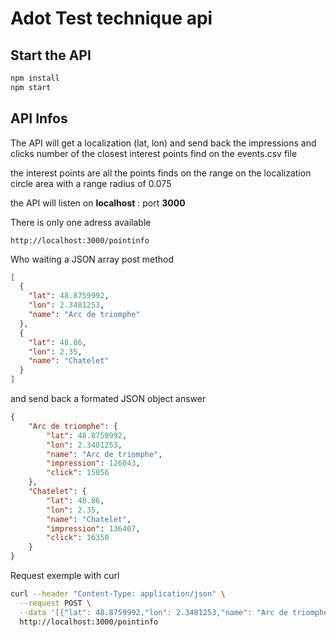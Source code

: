 # Adot Test technique api


## Start the API
```js
npm install
npm start
```
##  API Infos

The API will get a localization (lat, lon) and send back the impressions and clicks number of the closest interest points find on the events.csv file

the interest points are all the points finds on the range on the localization circle area with a range radius of 0.075

the API will listen on **localhost** : port **3000**

There is only one adress available
```
http://localhost:3000/pointinfo
```
Who waiting a JSON array post method
```JSON
[
  {
    "lat": 48.8759992,
    "lon": 2.3481253,
    "name": "Arc de triomphe"
  },
  {
    "lat": 48.86,
    "lon": 2.35,
    "name": "Chatelet"
  }
]
```

and send back a formated JSON object answer
```JSON
{
    "Arc de triomphe": {
        "lat": 48.8759992,
        "lon": 2.3481253,
        "name": "Arc de triomphe",
        "impression": 126043,
        "click": 15056
    },
    "Chatelet": {
        "lat": 48.86,
        "lon": 2.35,
        "name": "Chatelet",
        "impression": 136407,
        "click": 16350
    }
}
```

Request exemple with curl
```bash
curl --header "Content-Type: application/json" \
  --request POST \
  --data '[{"lat": 48.8759992,"lon": 2.3481253,"name": "Arc de triomphe"}]' \
  http://localhost:3000/pointinfo
```
